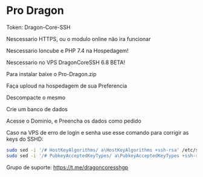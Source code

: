 # Pro Dragon
 
Token: Dragon-Core-SSH

Nescessario HTTPS, ou o modulo online não ira funcionar

Nescessario Ioncube e PHP 7.4 na Hospedagem!

Nescessario no VPS DragonCoreSSH 6.8 BETA!

Para instalar baixe o Pro-Dragon.zip

Faça uploud na hospedagem de sua Preferencia

Descompacte o mesmo

Crie um banco de dados

Acesse o Dominio, e Preencha os dados como pedido 

Caso na VPS de erro de login e senha use esse comando para corrigir as keys do SSHD:

```sh
sudo sed -i '/# HostKeyAlgorithms/ a\HostKeyAlgorithms +ssh-rsa' /etc/ssh/sshd_config
sudo sed -i '/# PubkeyAcceptedKeyTypes/ a\PubkeyAcceptedKeyTypes +ssh-rsa' /etc/ssh/sshd_config
```

Grupo de suporte: https://t.me/dragoncoresshgp

